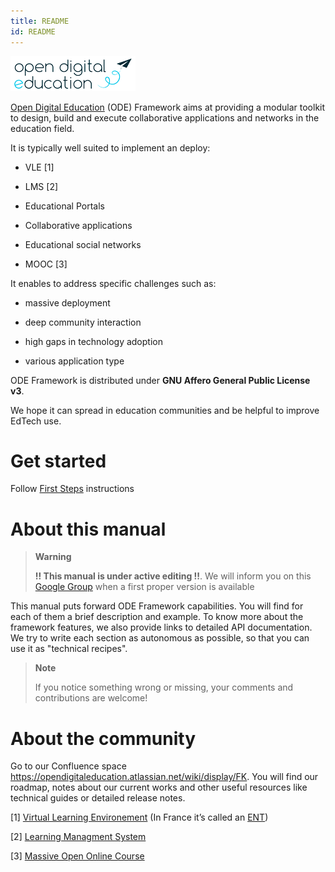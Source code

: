 ```yaml
---
title: README
id: README
---
```

![](/assets/ode-mini.png)

[Open Digital Education](http://opendigitaleducation.com) (ODE) Framework aims at providing a modular toolkit to design, build and execute collaborative applications and networks in the education field.

It is typically well suited to implement an deploy:

-   VLE [1]

-   LMS [2]

-   Educational Portals

-   Collaborative applications

-   Educational social networks

-   MOOC [3]

It enables to address specific challenges such as:

-   massive deployment

-   deep community interaction

-   high gaps in technology adoption

-   various application type

ODE Framework is distributed under **GNU Affero General Public License v3**.

We hope it can spread in education communities and be helpful to improve EdTech use.

# Get started

Follow [First Steps](first-steps/index) instructions

# About this manual

> **Warning**
>
> **!! This manual is under active editing !!**. We will inform you on this [Google Group](https://groups.google.com/forum/#!forum/entcore) when a first proper version is available

This manual puts forward ODE Framework capabilities. You will find for each of them a brief description and example. To know more about the framework features, we also provide links to detailed API documentation. We try to write each section as autonomous as possible, so that you can use it as "technical recipes".

> **Note**
>
> If you notice something wrong or missing, your comments and contributions are welcome!

# About the community

Go to our Confluence space <https://opendigitaleducation.atlassian.net/wiki/display/FK>. You will find our roadmap, notes about our current works and other useful resources like technical guides or detailed release notes.

[1] [Virtual Learning Environement](https://en.wikipedia.org/wiki/Virtual_learning_environment) (In France it’s called an [ENT](https://fr.wikipedia.org/wiki/Espace_num%C3%A9rique_de_travail))

[2] [Learning Managment System](https://en.wikipedia.org/wiki/Learning_management_system)

[3] [Massive Open Online Course](https://en.wikipedia.org/wiki/Massive_open_online_course)
